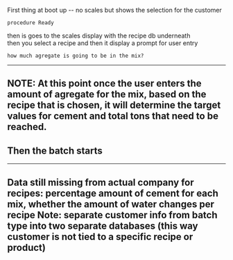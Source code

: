First thing at boot up -- no scales but shows the selection for the customer
```
procedure Ready
```
then is goes to the scales display with the recipe db underneath 
<br>
then you select a recipe and then it display a prompt for user entry</br> 
```
how much agregate is going to be in the mix?
```
-------------------------------------------------------------
NOTE: At this point once the user enters the amount of agregate for the mix,
based on the recipe that is chosen, it will determine the target values for cement and total tons that need to be reached.
-------------------------------------------------------------

<h2>Then the batch starts</h2>

-------------------------------------------------------------
Data still missing from actual company for recipes: percentage amount of cement for each mix, whether the amount of water changes per recipe
Note: separate customer info from batch type into two separate databases (this way customer is not tied to a specific recipe or product)  
-------------------------------------------------------------